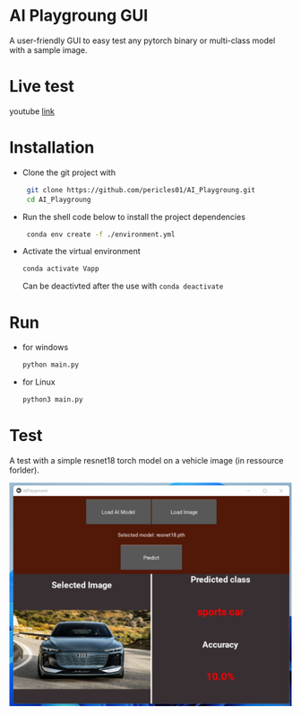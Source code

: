 # AI Playgroung GUI
A user-friendly GUI to easy test any pytorch binary or multi-class model with a sample image.

# Live test

youtube [link](https://youtu.be/_Z7RU9O56jQ)

# Installation

- Clone the git project with 
  ```bash 
   git clone https://github.com/pericles01/AI_Playgroung.git
   cd AI_Playgroung
  ```
- Run the shell code below to install the project dependencies
  ```bash
   conda env create -f ./environment.yml
  ```
- Activate the virtual environment
    ```bash
    conda activate Vapp
    ```
    Can be deactivted after the use with ``conda deactivate``
# Run
- for windows
    ```bash
    python main.py
    ```
- for Linux
    ```bash
    python3 main.py
    ```
# Test
A test with a simple resnet18 torch model on a vehicle image (in ressource forlder).

![Test image](./ressource/test.png)
